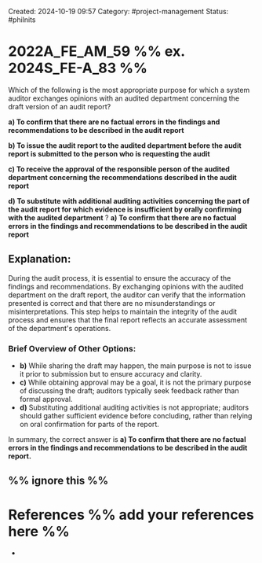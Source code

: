 Created: 2024-10-19 09:57
Category: #project-management 
Status: #philnits


# 2022A_FE_AM_59 %% ex. 2024S_FE-A_83 %%

Which of the following is the most appropriate purpose for which a system auditor exchanges opinions with an audited department concerning the draft version of an audit report? 

**a) To confirm that there are no factual errors in the findings and recommendations to be described in the audit report** 

**b) To issue the audit report to the audited department before the audit report is submitted to the person who is requesting the audit** 

**c) To receive the approval of the responsible person of the audited department concerning the recommendations described in the audit report** 

**d) To substitute with additional auditing activities concerning the part of the audit report for which evidence is insufficient by orally confirming with the audited department**
? 
**a) To confirm that there are no factual errors in the findings and recommendations to be described in the audit report**

## **Explanation:**

During the audit process, it is essential to ensure the accuracy of the findings and recommendations. By exchanging opinions with the audited department on the draft report, the auditor can verify that the information presented is correct and that there are no misunderstandings or misinterpretations. This step helps to maintain the integrity of the audit process and ensures that the final report reflects an accurate assessment of the department's operations.

### Brief Overview of Other Options:

- **b)** While sharing the draft may happen, the main purpose is not to issue it prior to submission but to ensure accuracy and clarity.
- **c)** While obtaining approval may be a goal, it is not the primary purpose of discussing the draft; auditors typically seek feedback rather than formal approval.
- **d)** Substituting additional auditing activities is not appropriate; auditors should gather sufficient evidence before concluding, rather than relying on oral confirmation for parts of the report.

In summary, the correct answer is **a) To confirm that there are no factual errors in the findings and recommendations to be described in the audit report.**





%% ignore this %%
---









# References %% add your references here %%
- 